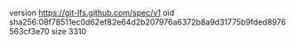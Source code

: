 version https://git-lfs.github.com/spec/v1
oid sha256:08f78511ec0d62ef82e64d2b207976a6372b8a9d31775b9fded8976563cf3e70
size 3310
